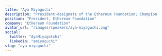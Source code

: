 ```yaml
---
title: "Aya Miyaguchi"
description: "President-designate of the Ethereum Foundation; Champion of global public-goods funding"
position: "President, Ethereum Foundation"
company: "Ethereum Foundation"
avatar_url: "/images/speakers/aya-miyaguchi.png"
social:
  twitter: "AyaMiyagotchi"
  linkedin: "amiyaguchi"
slug: "aya-miyaguchi"
---
```

